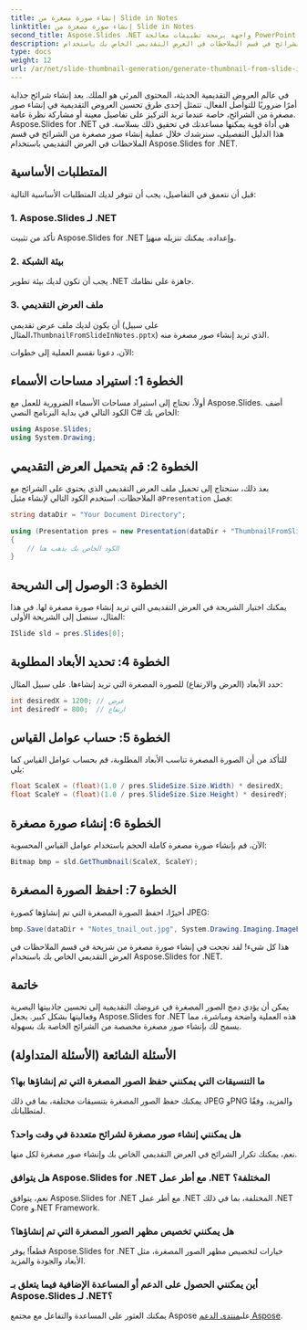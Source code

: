 ```yaml
---
title: إنشاء صورة مصغرة من Slide in Notes
linktitle: إنشاء صورة مصغرة من Slide in Notes
second_title: Aspose.Slides .NET واجهة برمجة تطبيقات معالجة PowerPoint
description: تعرف على كيفية إنشاء صور مصغرة من الشرائح في قسم الملاحظات في العرض التقديمي الخاص بك باستخدام Aspose.Slides for .NET. تعزيز المحتوى المرئي الخاص بك!
type: docs
weight: 12
url: /ar/net/slide-thumbnail-generation/generate-thumbnail-from-slide-in-notes/
---
```


في عالم العروض التقديمية الحديثة، المحتوى المرئي هو الملك. يعد إنشاء شرائح جذابة أمرًا ضروريًا للتواصل الفعال. تتمثل إحدى طرق تحسين العروض التقديمية في إنشاء صور مصغرة من الشرائح، خاصة عندما تريد التركيز على تفاصيل معينة أو مشاركة نظرة عامة. Aspose.Slides for .NET هي أداة قوية يمكنها مساعدتك في تحقيق ذلك بسلاسة. في هذا الدليل التفصيلي، سنرشدك خلال عملية إنشاء صور مصغرة من الشرائح في قسم الملاحظات في العرض التقديمي باستخدام Aspose.Slides for .NET.

## المتطلبات الأساسية

قبل أن نتعمق في التفاصيل، يجب أن تتوفر لديك المتطلبات الأساسية التالية:

### 1. Aspose.Slides لـ .NET

 تأكد من تثبيت Aspose.Slides for .NET وإعداده. يمكنك تنزيله من[هنا](https://releases.aspose.com/slides/net/).

### 2. بيئة الشبكة

يجب أن تكون لديك بيئة تطوير .NET جاهزة على نظامك.

### 3. ملف العرض التقديمي

 أن يكون لديك ملف عرض تقديمي (على سبيل المثال،`ThumbnailFromSlideInNotes.pptx`) الذي تريد إنشاء صور مصغرة منه.

الآن، دعونا نقسم العملية إلى خطوات:

## الخطوة 1: استيراد مساحات الأسماء

أولاً، تحتاج إلى استيراد مساحات الأسماء الضرورية للعمل مع Aspose.Slides. أضف الكود التالي في بداية البرنامج النصي C# الخاص بك:

```csharp
using Aspose.Slides;
using System.Drawing;
```

## الخطوة 2: قم بتحميل العرض التقديمي

 بعد ذلك، ستحتاج إلى تحميل ملف العرض التقديمي الذي يحتوي على الشرائح مع الملاحظات. استخدم الكود التالي لإنشاء مثيل a`Presentation` فصل:

```csharp
string dataDir = "Your Document Directory";

using (Presentation pres = new Presentation(dataDir + "ThumbnailFromSlideInNotes.pptx"))
{
    // الكود الخاص بك يذهب هنا
}
```

## الخطوة 3: الوصول إلى الشريحة

يمكنك اختيار الشريحة في العرض التقديمي التي تريد إنشاء صورة مصغرة لها. في هذا المثال، سنصل إلى الشريحة الأولى:

```csharp
ISlide sld = pres.Slides[0];
```

## الخطوة 4: تحديد الأبعاد المطلوبة

حدد الأبعاد (العرض والارتفاع) للصورة المصغرة التي تريد إنشاءها. على سبيل المثال:

```csharp
int desiredX = 1200; // عرض
int desiredY = 800;  // ارتفاع
```

## الخطوة 5: حساب عوامل القياس

للتأكد من أن الصورة المصغرة تناسب الأبعاد المطلوبة، قم بحساب عوامل القياس كما يلي:

```csharp
float ScaleX = (float)(1.0 / pres.SlideSize.Size.Width) * desiredX;
float ScaleY = (float)(1.0 / pres.SlideSize.Size.Height) * desiredY;
```

## الخطوة 6: إنشاء صورة مصغرة

الآن، قم بإنشاء صورة مصغرة كاملة الحجم باستخدام عوامل القياس المحسوبة:

```csharp
Bitmap bmp = sld.GetThumbnail(ScaleX, ScaleY);
```

## الخطوة 7: احفظ الصورة المصغرة

أخيرًا، احفظ الصورة المصغرة التي تم إنشاؤها كصورة JPEG:

```csharp
bmp.Save(dataDir + "Notes_tnail_out.jpg", System.Drawing.Imaging.ImageFormat.Jpeg);
```

هذا كل شيء! لقد نجحت في إنشاء صورة مصغرة من شريحة في قسم الملاحظات في العرض التقديمي الخاص بك باستخدام Aspose.Slides for .NET.

## خاتمة

يمكن أن يؤدي دمج الصور المصغرة في عروضك التقديمية إلى تحسين جاذبيتها البصرية وفعاليتها بشكل كبير. يجعل Aspose.Slides for .NET هذه العملية واضحة ومباشرة، مما يسمح لك بإنشاء صور مصغرة مخصصة من الشرائح الخاصة بك بسهولة.

## الأسئلة الشائعة (الأسئلة المتداولة)

### ما التنسيقات التي يمكنني حفظ الصور المصغرة التي تم إنشاؤها بها؟
يمكنك حفظ الصور المصغرة بتنسيقات مختلفة، بما في ذلك JPEG وPNG والمزيد، وفقًا لمتطلباتك.

### هل يمكنني إنشاء صور مصغرة لشرائح متعددة في وقت واحد؟
نعم، يمكنك تكرار الشرائح في العرض التقديمي الخاص بك وإنشاء صور مصغرة لكل منها.

### هل يتوافق Aspose.Slides for .NET مع أطر عمل .NET المختلفة؟
نعم، يتوافق Aspose.Slides for .NET مع أطر عمل .NET المختلفة، بما في ذلك .NET Core و.NET Framework.

### هل يمكنني تخصيص مظهر الصور المصغرة التي تم إنشاؤها؟
قطعاً! يوفر Aspose.Slides for .NET خيارات لتخصيص مظهر الصور المصغرة، مثل الأبعاد والجودة والمزيد.

### أين يمكنني الحصول على الدعم أو المساعدة الإضافية فيما يتعلق بـ Aspose.Slides لـ .NET؟
 يمكنك العثور على المساعدة والتفاعل مع مجتمع Aspose على[منتدى الدعم Aspose](https://forum.aspose.com/).